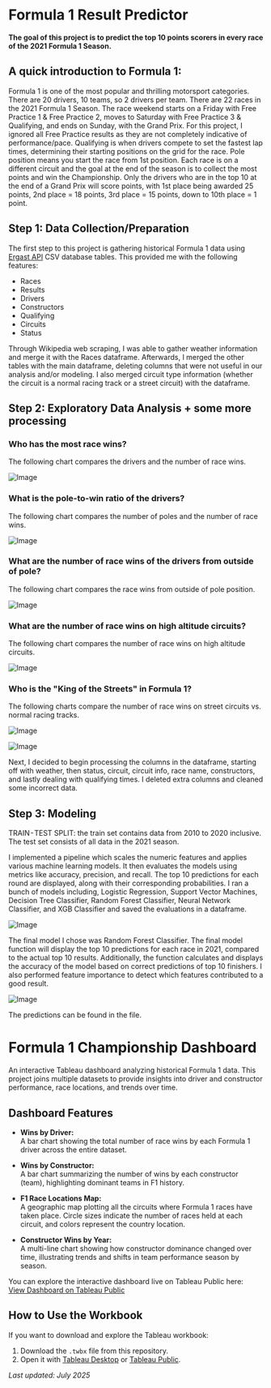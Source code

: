 # Formula 1 Result Predictor
**The goal of this project is to predict the top 10 points scorers in every race of the 2021 Formula 1 Season.**


## A quick introduction to Formula 1:
Formula 1 is one of the most popular and thrilling motorsport categories.  There are 20 drivers, 10 teams, so 2 drivers per team. There are 22 races in the 2021 Formula 1 Season. The race weekend starts on a Friday with Free Practice 1 & Free Practice 2, moves to Saturday with Free Practice 3 & Qualifying, and ends on Sunday, with the Grand Prix. For this project, I ignored all Free Practice results as they are not completely indicative of performance/pace. Qualifying is when drivers compete to set the fastest lap times, determining their starting positions on the grid for the race. Pole position means you start the race from 1st position. Each race is on a different circuit and the goal at the end of the season is to collect the most points and win the Championship. Only the drivers who are in the top 10 at the end of a Grand Prix will score points, with 1st place being awarded 25 points, 2nd place = 18 points, 3rd place = 15 points, down to 10th place = 1 point.

## Step 1: Data Collection/Preparation

The first step to this project is gathering historical Formula 1 data using [Ergast API](http://ergast.com/mrd/db/) CSV database tables. This provided me with the following features:

- Races 
- Results 
- Drivers
- Constructors
- Qualifying 
- Circuits
- Status

Through Wikipedia web scraping, I was able to gather weather information and merge it with the Races dataframe. Afterwards, I merged the other tables with the main dataframe, deleting columns that were not useful in our analysis and/or modeling. I also merged circuit type information (whether the circuit is a normal racing track or a street circuit) with the dataframe. 
## Step 2: Exploratory Data Analysis + some more processing

### Who has the most race wins?

The following chart compares the drivers and the number of race wins.

![Image](https://user-images.githubusercontent.com/100377723/256383117-d1f7f3bc-a8e3-4b36-9f1c-476638d14c3f.png)

### What is the pole-to-win ratio of the drivers?

The following chart compares the number of poles and the number of race wins.

![Image](https://user-images.githubusercontent.com/100377723/256383574-eedb9c8d-ceda-48a5-bf6a-fd88c90e09b5.png)

### What are the number of race wins of the drivers from outside of pole?

The following chart compares the race wins from outside of pole position.

![Image](https://user-images.githubusercontent.com/100377723/256383803-d261574d-da5d-48b8-b91c-66f50e1fc27d.png)

### What are the number of race wins on high altitude circuits?

The following chart compares the number of race wins on high altitude circuits.

![Image](https://user-images.githubusercontent.com/100377723/256383934-c1e604c6-5363-4395-91bf-68446f14b97d.png)

### Who is the "King of the Streets" in Formula 1?


The following charts compare the number of race wins on street circuits vs. normal racing tracks.

![Image](https://user-images.githubusercontent.com/100377723/256384511-a555afe6-4dd8-44a7-b2d9-899fdb75a8c9.png)



![Image](https://user-images.githubusercontent.com/100377723/256384526-4d5b3465-9301-471f-b333-2062d0854969.png)


Next, I decided to begin processing the columns in the dataframe, starting off with weather, then status, circuit, circuit info, race name, constructors, and lastly dealing with qualifying times. I deleted extra columns and cleaned some incorrect data.

## Step 3: Modeling

TRAIN - TEST SPLIT: the train set contains data from 2010 to 2020 inclusive. The test set consists of all data in the 2021 season.

I implemented a pipeline which scales the numeric features and applies various machine learning models. It then evaluates the models using metrics like accuracy, precision, and recall. The top 10 predictions for each round are displayed, along with their corresponding probabilities. I ran a bunch of models including, Logistic Regression, Support Vector Machines, Decision Tree Classifier, Random Forest Classifier, Neural Network Classifier, and XGB Classifier and saved the evaluations in a dataframe.

![Image](https://user-images.githubusercontent.com/100377723/256387678-3c4b2384-5712-40c3-805e-19088d4100f9.png)

The final model I chose was Random Forest Classifier. The final model function will display the top 10 predictions for each race in 2021, compared to the actual top 10 results. Additionally, the function calculates and displays the accuracy of the model based on correct predictions of top 10 finishers.  I also performed feature importance to detect which features contributed to a good result. 


![Image](https://user-images.githubusercontent.com/100377723/256389336-7e546b7c-869e-495c-a521-75425f11e6e0.png)

The predictions can be found in the file.

# Formula 1 Championship Dashboard
An interactive Tableau dashboard analyzing historical Formula 1 data.
This project joins multiple datasets to provide insights into driver and constructor performance, race locations, and trends over time.

## Dashboard Features

- **Wins by Driver:**  
  A bar chart showing the total number of race wins by each Formula 1 driver across the entire dataset.

- **Wins by Constructor:**  
  A bar chart summarizing the number of wins by each constructor (team), highlighting dominant teams in F1 history.

- **F1 Race Locations Map:**  
  A geographic map plotting all the circuits where Formula 1 races have taken place. Circle sizes indicate the number of races held at each circuit, and colors represent the country location.

- **Constructor Wins by Year:**  
  A multi-line chart showing how constructor dominance changed over time, illustrating trends and shifts in team performance season by season.

You can explore the interactive dashboard live on Tableau Public here:  
[View Dashboard on Tableau Public](https://public.tableau.com/views/Book1_17535576644430/Dashboard1?:language=en-US&publish=yes&:sid=&:redirect=auth&:display_count=n&:origin=viz_share_link)

## How to Use the Workbook

If you want to download and explore the Tableau workbook:

1. Download the `.twbx` file from this repository.  
2. Open it with [Tableau Desktop](https://www.tableau.com/products/desktop) or [Tableau Public](https://public.tableau.com/en-us/s/).


*Last updated: July 2025*


